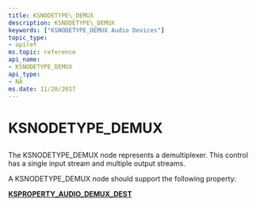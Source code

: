```yaml
---
title: KSNODETYPE\_DEMUX
description: KSNODETYPE\_DEMUX
keywords: ["KSNODETYPE_DEMUX Audio Devices"]
topic_type:
- apiref
ms.topic: reference
api_name:
- KSNODETYPE_DEMUX
api_type:
- NA
ms.date: 11/28/2017
---
```


# KSNODETYPE\_DEMUX


## <span id="ddk_ksnodetype_demux_ks"></span><span id="DDK_KSNODETYPE_DEMUX_KS"></span>


The KSNODETYPE\_DEMUX node represents a demultiplexer. This control has a single input stream and multiple output streams.

A KSNODETYPE\_DEMUX node should support the following property:

[**KSPROPERTY\_AUDIO\_DEMUX\_DEST**](ksproperty-audio-demux-dest.md)

 

 





